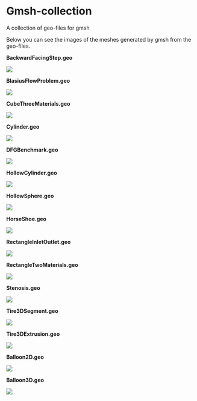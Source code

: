 # Gmsh-collection
A collection of geo-files for gmsh

Below you can see the images of the meshes generated by gmsh from the geo-files.

**BackwardFacingStep.geo**

![](images/BackwardFacingStep.png)

**BlasiusFlowProblem.geo**

![](images/BlasiusFlowProblem.png)

**CubeThreeMaterials.geo**

![](images/CubeThreeMaterials.png)

**Cylinder.geo**

![](images/Cylinder.png)

**DFGBenchmark.geo**

![](images/DFGBenchmark.png)

**HollowCylinder.geo**

![](images/HollowCylinder.png)

**HollowSphere.geo**

![](images/HollowSphere.png)

**HorseShoe.geo**

![](images/HorseShoe.png)

**RectangleInletOutlet.geo**

![](images/RectangleInletOutlet.png)

**RectangleTwoMaterials.geo**

![](images/RectangleTwoMaterials.png)

**Stenosis.geo**

![](images/Stenosis.png)

**Tire3DSegment.geo**

![](images/Tire3DSegment.png)

**Tire3DExtrusion.geo**

![](images/Balloon3D.png)


**Balloon2D.geo**

![](images/Balloon2D.png)

**Balloon3D.geo**

![](images/Balloon3D.png)


